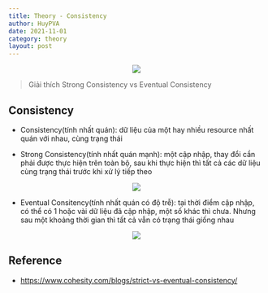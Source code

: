 ```yaml
---
title: Theory - Consistency
author: HuyPVA
date: 2021-11-01
category: theory
layout: post
---
```


<div align="center">
    <img src="../assets/images/theory/consistency.png"/>
</div>

> Giải thích Strong Consistency vs Eventual Consistency

## Consistency

- Consistency(tính nhất quán): dữ liệu của một hay nhiều resource nhất quán với nhau, cùng trạng thái

- Strong Consistency(tính nhất quán mạnh): một cập nhập, thay đổi cần phải được thực hiện trên toàn bộ, sau khi thực hiện thì tất cả các dữ liệu cùng trạng thái trước khi xử lý tiếp theo

<div align="center">
    <img src="../assets/images/theory/strong_consistency.png"/>
</div>

- Eventual Consitency(tính nhất quán có độ trễ): tại thời điểm cập nhập, có thể có 1 hoặc vài dữ liệu đã cập nhập, một số khác thì chưa. Nhưng sau một khoảng thời gian thì tất cả vẫn có trạng thái giống nhau

<div align="center">
    <img src="../assets/images/theory/eventual_consistency.png"/>
</div>

## Reference

- <https://www.cohesity.com/blogs/strict-vs-eventual-consistency/>